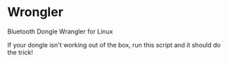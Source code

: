 # Wrongler
Bluetooth Dongle Wrangler for Linux

If your dongle isn't working out of the box, run this script and it should do the trick!

